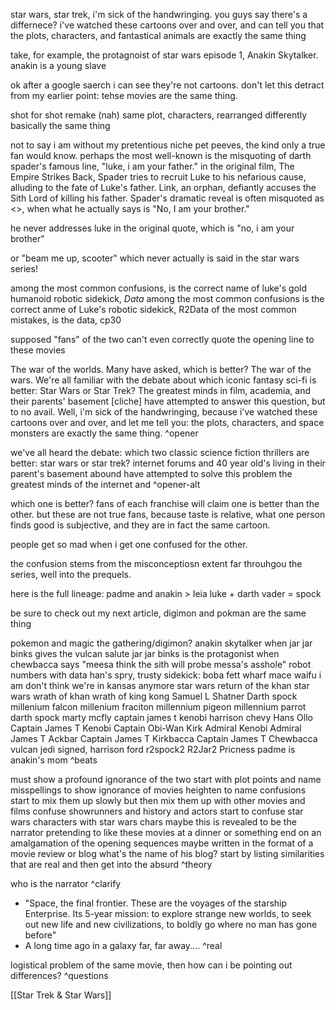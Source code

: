 
star wars, star trek, i'm sick of the handwringing. you guys say there's a differnece? i've watched these cartoons over and over, and can tell you that the plots, characters, and fantastical animals are exactly the same thing

take, for example, the protagnoist of star wars episode 1, Anakin Skytalker. anakin is a young slave 

ok after a google saerch i can see they're not cartoons. don't let this detract from my earlier point: tehse movies are the same thing.

shot for shot remake (nah)
same plot, characters, rearranged differently 
basically the same thing

not to say i am without my pretentious niche pet peeves, the kind only a true fan would know. perhaps the most well-known is the misquoting of darth spader's famous line, "luke, i am your father." in the original film, The Empire Strikes Back, Spader tries to recruit Luke to his nefarious cause, alluding to the fate of Luke's father. Link, an orphan, defiantly accuses the Sith Lord of killing his father. Spader's dramatic reveal is often misquoted as <>, when what he actually says is "No, I am your brother."

he never addresses luke in the original quote, which is "no, i am your brother"

or "beam me up, scooter" which never actually is said in the star wars series!

among the most common confusions, is the correct name of luke's gold humanoid robotic sidekick, *Data* 
among the most common confusions is the correct anme of Luke's robotic sidekick, R2Data
of the most common mistakes, is the data, cp30

supposed "fans" of the two can't even correctly quote the opening line to these movies


The war of the worlds. Many have asked, which is better? 
 The war of the wars. We're all familiar with the debate about which iconic fantasy sci-fi is better: Star Wars or Star Trek? The greatest minds in film, academia, and their parents' basement [cliche] have attempted to answer this question, but to no avail. Well, i'm sick of the handwringing, because i've watched these cartoons over and over, and let me tell you: the plots, characters, and space monsters are exactly the same thing.
^opener

we've all heard the debate: which two classic science fiction thrillers are better: star wars or star trek? internet forums and 40 year old's living in their parent's basement abound have attempted to solve this problem
the greatest minds of the internet and 
^opener-alt

which one is better? 
fans of each franchise will claim one is better than the other. but these are not true fans, because taste is relative, what one person finds good is subjective, and they are in fact the same cartoon. 

people get so mad when i get one confused for the other. 

the confusion stems from
the misconceptiosn extent far throuhgou the series, well into the prequels.

here is the full lineage: padme and anakin > leia
luke + darth vader = spock

be sure to check out my next article, digimon and pokman are the same thing

pokemon and magic the gathering/digimon?
anakin skytalker
when jar jar binks gives the vulcan salute
 jar jar binks is the protagonist
 when chewbacca says "meesa think the sith will probe messa's asshole"
robot numbers with data
han's spry, trusty sidekick: 
 boba fett
 wharf 
 mace waifu 
i am don't think we're in kansas anymore
star wars return of the khan 
star wars wrath of khan
wrath of king kong
Samuel L Shatner
Darth spock
millenium falcon
millenium fraciton
millennium pigeon
millennium parrot
darth spock
marty mcfly
captain james t kenobi
harrison chevy
Hans Ollo
Captain James T Kenobi
Captain Obi-Wan Kirk
Admiral Kenobi
Admiral James T Ackbar
Captain James T Kirkbacca
Captain James T Chewbacca
vulcan jedi
signed, harrison ford
r2spock2
R2Jar2
Pricness padme is anakin's mom
^beats


must show a profound ignorance of the two 
start with plot points and name misspellings to show ignorance of movies
heighten to name confusions
start to mix them up slowly but then mix them up with other movies and films 
confuse showrunners and history and actors
start to confuse star wars characters with star wars chars
maybe this is revealed to be the narrator pretending to like these movies at a dinner or something
end on an amalgamation of the opening sequences
maybe written in the format of a movie review or blog
 what's the name of his blog?
start by listing similarities that are real and then get into the absurd
^theory

who is the narrator 
^clarify

- "Space, the final frontier. These are the voyages of the starship Enterprise. Its 5-year mission: to explore strange new worlds, to seek out new life and new civilizations, to boldly go where no man has gone before" 
- A long time ago in a galaxy far, far away....
^real

logistical problem of the same movie, then how can i be pointing out differences? 
^questions



[[Star Trek & Star Wars]]





